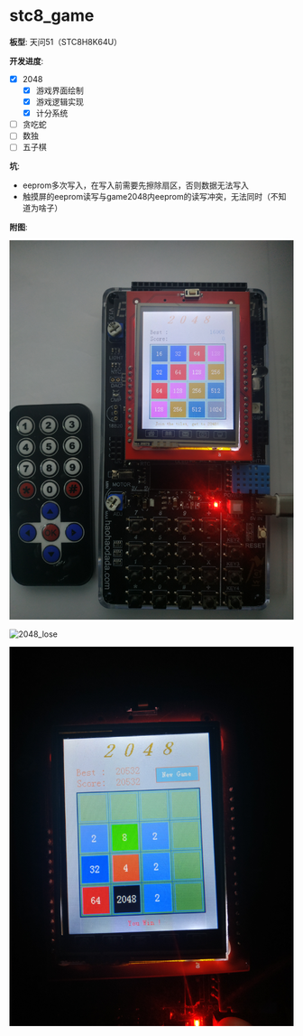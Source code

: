 # stc8_game
**板型**: 天问51（STC8H8K64U）

**开发进度**:

- [x] 2048
  - [x] 游戏界面绘制
  - [x] 游戏逻辑实现
  - [x] 计分系统 
- [ ] 贪吃蛇
- [ ] 数独
- [ ] 五子棋 

**坑**:

- eeprom多次写入，在写入前需要先擦除扇区，否则数据无法写入
- 触摸屏的eeprom读写与game2048内eeprom的读写冲突，无法同时（不知道为啥子）

**附图**:

![2048_init](./img/1.jpg)

![2048_lose](./img/2.jpg)

![2048_win](./img/3.jpg)
